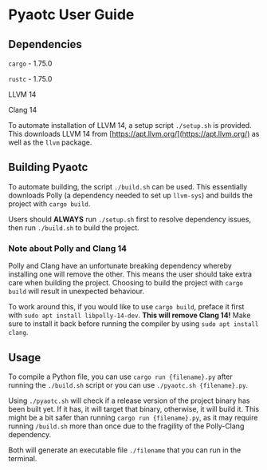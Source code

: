 # Pyaotc User Guide

## Dependencies
`cargo` - 1.75.0

`rustc` - 1.75.0

LLVM 14

Clang 14

To automate installation of LLVM 14, a setup script `./setup.sh` is provided. This downloads LLVM 14 from [https://apt.llvm.org/](https://apt.llvm.org/) as well as the `llvm` package.

## Building Pyaotc
To automate building, the script `./build.sh` can be used. This essentially downloads Polly (a dependency needed to set up `llvm-sys`) and builds the project with `cargo build`.

Users should __ALWAYS__ run `./setup.sh` first to resolve dependency issues, then run `./build.sh` to build the project.

### Note about Polly and Clang 14
Polly and Clang have an unfortunate breaking dependency whereby installing one will remove the other. This means the user should take extra care when building the project. Choosing to build the project with `cargo build` will result in unexpected behaviour.

To work around this, if you would like to use `cargo build`, preface it first with `sudo apt install libpolly-14-dev`. __This will remove Clang 14!__ Make sure to install it back before running the compiler by using `sudo apt install clang`.

## Usage
To compile a Python file, you can use `cargo run {filename}.py` after running the `./build.sh` script or you can use `./pyaotc.sh {filename}.py`.

Using `./pyaotc.sh` will check if a release version of the project binary has been built yet. If it has, it will target that binary, otherwise, it will build it. This might be a bit safer than running `cargo run {filename}.py`, as it may require running `/build.sh` more than once due to the fragility of the Polly-Clang dependency.

Both will generate an executable file `./filename` that you can run in the terminal.